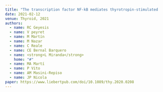```yaml
---
title: "The transcription factor NF-kB mediates thyrotropin-stimulated expression of thyroid differentiation markers"
date: 2021-02-12
venue: Thyroid, 2021
authors:
  - name: RC Geyesis
  - name: V peyret
  - name: M Martín
  - name: M Nazar
  - name: C Reale
  - name: CE Bernal Barquero
  - name: <strong>L Miranda</strong>
    home: "#"
  - name: MA Martí
  - name: P Vito
  - name: AM Masini-Repiso
  - name: JP Nicola
paper: https://www.liebertpub.com/doi/10.1089/thy.2020.0208
---
```



